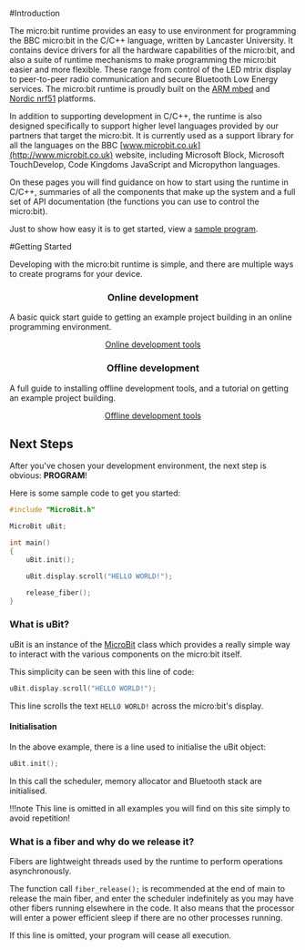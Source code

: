 #Introduction

The micro:bit runtime provides an easy to use environment for programming the BBC micro:bit
in the C/C++ language, written by Lancaster University. It contains device drivers for all the hardware capabilities of the micro:bit,
and also a suite of runtime mechanisms to make programming the micro:bit easier and more flexible. These
range from control of the LED mtrix display to peer-to-peer radio communication and secure
Bluetooth Low Energy services. The micro:bit runtime is proudly built on the [ARM mbed](https://www.mbed.com)
and [Nordic nrf51](http://www.nordicsemi.com) platforms.

In addition to supporting development in C/C++, the runtime is also designed specifically to support
higher level languages provided by our partners that target the micro:bit. It is currently used as a support library for all the
languages on the BBC [www.microbit.co.uk](http://www.microbit.co.uk) website, including Microsoft Block, Microsoft TouchDevelop, Code Kingdoms
JavaScript and Micropython languages.

On these pages you will find guidance on how to start using the runtime in C/C++, summaries of all the
components that make up the system and a full set of API documentation (the functions you can use to control the micro:bit).

Just to show how easy it is to get started, view a <a href="#next-steps">sample program</a>.

#Getting Started

Developing with the micro:bit runtime is simple, and there are multiple ways to create programs for your device.

<div class="col-sm-6">
    <center>
        <h3 id="online-environments">Online development</h3>
    </center>
    <p>
        A basic quick start guide to getting an example project building in an
        online programming environment.
    </p>
    <p>
        <center>
            <a href="todo" class="btn btn-lg btn-outline">
                Online development tools
            </a>
        </center>
    </p>
</div>
<div class="col-sm-6">
    <center>
        <h3 id="offline-environments">Offline development</h3>
    </center>
    <p>
        A full guide to installing offline development tools, and a tutorial on getting
        an example project building.
    </p>
    <p>
        <center>
            <a href="installing-yotta" class="btn btn-lg btn-outline">
                Offline development tools
            </a>
        </center>
    </p>
</div>

## Next Steps

After you've chosen your development environment, the next step is obvious: **PROGRAM**!

Here is some sample code to get you started:

```cpp
#include "MicroBit.h"

MicroBit uBit;

int main()
{
    uBit.init();

    uBit.display.scroll("HELLO WORLD!");

    release_fiber();
}
```

### What is uBit?

uBit is an instance of the [MicroBit](ubit.md) class which provides a really simple way to interact
with the various components on the micro:bit itself.

This simplicity can be seen with this line of code:

```cpp
uBit.display.scroll("HELLO WORLD!");
```

This line scrolls the text `HELLO WORLD!` across the micro:bit's display.

#### Initialisation

In the above example, there is a line used to initialise the uBit object:

```cpp
uBit.init();
```

In this call the scheduler, memory allocator and Bluetooth stack are initialised.

!!!note
    This line is omitted in all examples you will find on this site simply to avoid
    repetition!


### What is a fiber and why do we release it?

Fibers are lightweight threads used by the runtime to perform operations asynchronously.

The function call `fiber_release();` is recommended at the end of main to release the main fiber, and enter
the scheduler indefinitely as you may have other fibers running elsewhere in the code.
It also means that the processor will enter a power efficient sleep if there are
no other processes running.

If this line is omitted, your program will cease all execution.
